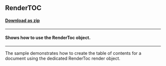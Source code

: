 ## RenderTOC
#### [Download as zip](https://minhaskamal.github.io/DownGit/#/home?url=https://github.com/GrapeCity/ComponentOne-WinForms-Samples/tree/master/NetFramework\Reports\C1Preview\VB\RenderTOC)
____
#### Shows how to use the RenderToc object.
____
The sample demonstrates how to create the table of contents for a document using the dedicated RenderToc render object. 